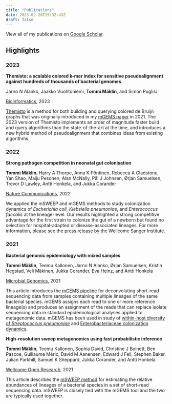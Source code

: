 ```yaml
---
title: "Publications"
date: 2023-02-28T15:32:43Z
draft: false
---
```


View all of my publications on [Google Scholar](https://scholar.google.com/citations?user=snMrAPkAAAAJ&hl=en&oi=ao).

## Highlights
### 2023
__Themisto: a scalable colored k-mer index for sensitive pseudoalignment against hundreds of thousands of bacterial genomes__

Jarno N Alanko, Jaakko Vuohtoniemi, __Tommi M&auml;klin__, and Simon Puglisi

[Bioinformatics](https://academic.oup.com/bioinformatics/article/39/Supplement_1/i260/7210444), 2023

[Themisto](https://github.com/algbio/themisto) is a method for both building and querying colored de Bruijn graphs that was originally introduced in my [mGEMS paper](https://www.microbiologyresearch.org/content/journal/mgen/10.1099/mgen.0.000691) in 2021. The 2023 version of Themisto implements an order of magnitude faster build and query algorithms than the state-of-the-art at the time, and introduces a new hybrid method of pseudoalignment that combines ideas from existing algorithms.

### 2022
__Strong pathogen competition in neonatal gut colonisation__

__Tommi M&auml;klin__, Harry A Thorpe, Anna K P&ouml;ntinen, Rebecca A Gladstone, Yan Shao, Maiju Pesonen, Alan McNally, P&aring;l J Johnsen, &Oslash;rjan Samuelsen, Trevor D Lawley, Antti Honkela, and Jukka Corander

[Nature Communications](https://www.nature.com/articles/s41467-022-35178-5), 2022

We applied the mSWEEP and mGEMS methods to study colonization dynamics of _Escherichia coli_, _Klebsiella pneumoniae_, and _Enterococcus faecalis_ at the lineage-level. Our results highlighted a strong competitive advantage for the first strain to colonize the gut of a newborn but found no selection for hospital-adapted or disease-associated lineages. For more information, please see the [press release](https://www.sanger.ac.uk/news_item/healthy-newborns-in-the-uk-are-not-colonised-by-multi-drug-resistant-hospital-bacteria/) by the Wellcome Sanger Institute.

### 2021
__Bacterial genomic epidemiology with mixed samples__

__Tommi M&auml;klin__, Teemu Kallonen, Jarno N Alanko, &Oslash;rjan Samuelsen, Kristin Hegstad, Veli M&auml;kinen, Jukka Corander, Eva Heinz, and Antti Honkela

[Microbial Genomics](https://www.microbiologyresearch.org/content/journal/mgen/10.1099/mgen.0.000691), 2021

This article introduces the [mGEMS
pipeline](https://github.com/PROBIC/mGEMS) for deconvoluting
short-read sequencing data from samples containing multiple lineages
of the same bacterial species. mGEMS assigns each read to one or more
reference lineage(s) and produces an assignment of the reads that can
replace isolate sequencing data in standard epidemiological analyses
applied to metagenomic data. mGEMS has been used in study of [within-host diversity of _Streptococcus pneumoniae_](
https://www.nature.com/articles/s41564-022-01238-1) and [Enterobacteriaceae colonization dynamics](https://www.nature.com/articles/s41467-022-35178-5).

__High-resolution sweep metagenomics using fast probabilistic inference__

__Tommi M&auml;klin__, Teemu Kallonen, Sophia David, Christine J Boinett, Ben Pascoe, Guillaume M&eacute;ric, David M Aanensen, Edward J Feil, Stephen Baker, Julian Parkhill, Samuel K Sheppard, Jukka Corander, and Antti Honkela

[Wellcome Open Research](https://wellcomeopenresearch.org/articles/5-14/v2), 2021

This article describes the [mSWEEP
method](https://github.com/PROBIC/mSWEEP) for estimating the relative
abundances of lineages of a bacterial species in a set of short-read
sequencing data. mSWEEP is closely tied with the mGEMS tool and the
two are typically used together.
